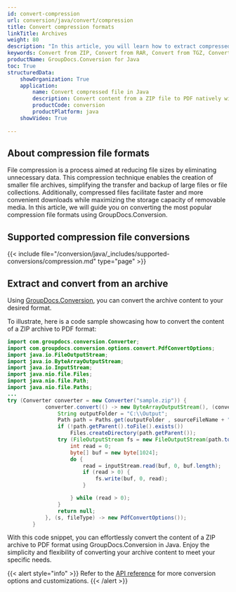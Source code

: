 ```yaml
---
id: convert-compression
url: conversion/java/convert/compression
title: Convert compression formats
linkTitle: Archives
weight: 80
description: "In this article, you will learn how to extract compressed files and convert them to desired format with GroupDocs.Conversion for Java."
keywords: Convert from ZIP, Convert from RAR, Convert from TGZ, Convert from 7Z
productName: GroupDocs.Conversion for Java
toc: True
structuredData:
    showOrganization: True
    application:    
        name: Convert compressed file in Java    
        description: Convert content from a ZIP file to PDF natively with high performance using Java language and GroupDocs.Conversion for Java APIs
        productCode: conversion
        productPlatform: java 
    showVideo: True
    
---
```


## About compression file formats

File compression is a process aimed at reducing file sizes by eliminating unnecessary data. This compression technique enables the creation of smaller file archives, simplifying the transfer and backup of large files or file collections. Additionally, compressed files facilitate faster and more convenient downloads while maximizing the storage capacity of removable media. In this article, we will guide you on converting the most popular compression file formats using GroupDocs.Conversion.

## Supported compression file conversions

{{< include file="/conversion/java/_includes/supported-conversions/compression.md" type="page" >}}

<!--
## Extract from ZIP

Leverage the power of [GroupDocs.Conversion](https://products.groupdocs.com/conversion/java) to effortlessly extract content from your archives. See below for an example of how to extract content from a ZIP archive:

```csharp
// Load the source ZIP file
using (Converter converter = new Converter("sample.zip"))
{
    converter.Convert(() => new MemoryStream(), (Stream convertedStream, string sourceFileName) =>
    {
        // store extracted content
        string fileName = Path.Combine(outputFolder, sourceFileName);
        Directory.CreateDirectory(Path.GetDirectoryName(fileName)!);
        using (var fs = new FileStream(fileName, FileMode.Create))
        {
            convertedStream.CopyTo(fs);
        }
    }, (_, _) => null);
}

```
In simple terms, using **GroupDocs.Conversion** is as easy as loading a ZIP file into the `Converter` class and specifying a handler to store the resulting output. Once you've completed these steps, GroupDocs.Conversion takes care of the rest, handling the conversion process seamlessly.

{{< alert style="info" >}}
Refer to the [API reference](https://apireference.groupdocs.com/conversion/java/groupdocs.conversion.options.convert) for more conversion options and customizations.
{{< /alert >}}
-->

## Extract and convert from an archive 

Using [GroupDocs.Conversion](https://products.groupdocs.com/conversion/java), you can convert the archive content to your desired format. 

To illustrate, here is a code sample showcasing how to convert the content of a ZIP archive to PDF format:

```java
import com.groupdocs.conversion.Converter;
import com.groupdocs.conversion.options.convert.PdfConvertOptions;
import java.io.FileOutputStream;
import java.io.ByteArrayOutputStream;
import java.io.InputStream;
import java.nio.file.Files;
import java.nio.file.Path;
import java.nio.file.Paths;
...
try (Converter converter = new Converter("sample.zip")) {
            converter.convert(() -> new ByteArrayOutputStream(), (convertedStream, sourceFileName) -> {
                String outputFolder = "C:\\Output";
				Path path = Paths.get(outputFolder , sourceFileName + ".pdf");
                if (!path.getParent().toFile().exists())
                    Files.createDirectory(path.getParent());
                try (FileOutputStream fs = new FileOutputStream(path.toFile()); InputStream inputStream = convertedStream.toInputStream();) {
                    int read = 0;
                    byte[] buf = new byte[1024];
                    do {
                        read = inputStream.read(buf, 0, buf.length);
                        if (read > 0) {
                            fs.write(buf, 0, read);
                        }

                    } while (read > 0);
                }
                return null;
            }, (s, fileType) -> new PdfConvertOptions());
        }
```
With this code snippet, you can effortlessly convert the content of a ZIP archive to PDF format using GroupDocs.Conversion in Java. Enjoy the simplicity and flexibility of converting your archive content to meet your specific needs.

{{< alert style="info" >}}
Refer to the [API reference](https://apireference.groupdocs.com/conversion/java/groupdocs.conversion.options.convert) for more conversion options and customizations.
{{< /alert >}}


